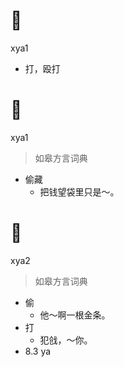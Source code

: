 # 𢪎
xya1
- 打，殴打


# 𢪎
xya1
> 如皋方言词典
- 偷藏
  - 把钱望袋里只是～。

# 𢪎
xya2
> 如皋方言词典
- 偷
  - 他～啊一根金条。
- 打
  - 犯戗，～你。
- 8.3 ya
